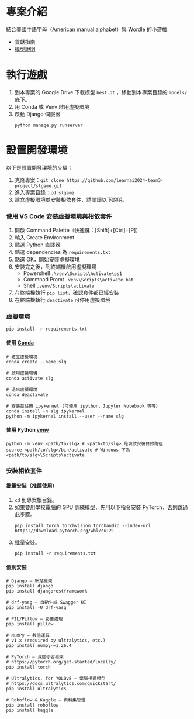 # 專案介紹
結合美國手語字母（[American manual alphabet](https://en.wikipedia.org/wiki/American_manual_alphabet)）與 [Wordle](https://www.nytimes.com/games/wordle/index.html) 的小遊戲
- [貢獻指南](CONTRIBUTING.md)
- [模型說明](models/README.md)


# 執行遊戲
1. 到本專案的 Google Drive 下載模型 `best.pt` ，移動到本專案目錄的 `models/` 底下。
2. 用 Conda 或 Venv 啟用虛擬環境
3. 啟動 Django 伺服器
    ```shell
    python manage.py runserver
    ```

<!-- 靜態文件收集（會收集到 `public/assets`，開發模式下還不需要）
```shell
python manage.py collectstatic
``` -->

# 設置開發環境
以下是設置開發環境的步驟：
1. 克隆專案：`git clone https://github.com/learnai2024-team3-project/slgame.git`
2. 進入專案目錄：`cd slgame`
3. 建立虛擬環境並安裝相依套件，請閱讀以下說明。


### 使用 VS Code 安裝虛擬環境與相依套件
1. 開啟 Command Palette（快速鍵：[Shift]+[Ctrl]+[P]）
2. 輸入 Create Environment
3. 點選 Python 直譯器
4. 點選 dependencies 為 `requirements.txt`
5. 點選 OK，開始安裝虛擬環境
6. 安裝完之後，到終端機啟用虛擬環境
   - Powershell `.\venv\Scripts\Activate\ps1`
   - Commnad Promt `.venv\Scripts\activate.bat`
   - Shell `.venv/Scripts\activate`
7. 在終端機執行 `pip list`，確認套件都已經安裝
8. 在終端機執行 `deactivate` 可停用虛擬環境


### 虛擬環境

```shell
pip install -r requirements.txt
```

#### 使用 [Conda](https://conda.io/projects/conda/en/latest/user-guide/getting-started.html)
```shell
# 建立虛擬環境
conda create --name slg

# 啟用虛擬環境
conda activate slg

# 退出虛擬環境
conda deactivate

# 安裝並註冊 ipykernel (可使用 ipython、Jupyter Notebook 等等）
conda install -n slg ipykernel
python -m ipykernel install --user --name slg
```

#### 使用 Python [venv](https://docs.python.org/zh-tw/3/library/venv.html)
```shell
python -m venv <path/to/slg> # <path/to/slg> 是填欲安裝目錄路徑
source <path/to/slg>/bin/activate # Windows 下為 <path/to/slg>\Scripts\activate
```

### 安裝相依套件

#### 批量安裝（推薦使用）
1. `cd` 到專案根目錄。
2. 如果要用學校電腦的 GPU 訓練模型，先用以下指令安裝 PyTorch，否則跳過此步驟。
    ```shell
    pip install torch torchvision torchaudio --index-url https://download.pytorch.org/whl/cu121
    ```
3. 批量安裝。
    ```shell
    pip install -r requirements.txt
    ```



#### 個別安裝
``` shell
# Django — 網站框架
pip install django
pip install djangorestframework

# drf-yasg — 自動生成 Swagger UI
pip install -U drf-yasg

# PIL/Pillow — 影像處理
pip install pillow

# NumPy — 數值運算
# v1.x (required by ultralytics, etc.)
pip install numpy<=1.26.4

# PyTorch — 深度學習框架
# https://pytorch.org/get-started/locally/
pip install torch

# Ultralytics, for YOLOv8 — 電腦視覺模型
# https://docs.ultralytics.com/quickstart/
pip install ultralytics

# Roboflow & Kaggle — 資料集管理
pip install roboflow 
pip install kaggle
```